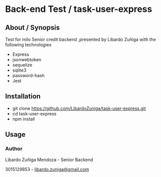 

# Back-end Test /  task-user-express

## About / Synopsis
Test for milo Senior credit backend ,presented by Libardo Zuñiga with the following technologies

* Express
* jsonwebtoken
* sequelize
* sqlite3
* password-hash
* Jest


## Installation

* git clone https://github.com/LibardoZuniga/task-user-express.git
* cd  task-user-express
* npm install

## Usage




### Author
Libardo Zuñiga Mendoza - Senior Backend

3015129853 - libardo.zuniga@gmail.com
